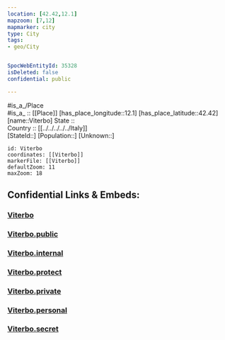 ```yaml
---
location: [42.42,12.1] 
mapzoom: [7,12] 
mapmarker: city 
type: City
tags:
- geo/City


SpocWebEntityId: 35328
isDeleted: false
confidential: public

---
```

#is_a_/Place  
#is_a_ :: [[Place]] 
[has_place_longitude::12.1] 
[has_place_latitude::42.42] 
[name::Viterbo] 
State ::  
Country :: [[../../../../../Italy]]  
[StateId::] 
[Population::] 
[Unknown::] 


```leaflet
id: Viterbo
coordinates: [[Viterbo]] 
markerFile: [[Viterbo]] 
defaultZoom: 11 
maxZoom: 18
```


## Confidential Links & Embeds: 

### [Viterbo](/_Standards/Earth/Continent/Europe/Europe~South/Italy/regions~Italy/Lazio/Viterbo.Province/City/Viterbo.md) 

### [Viterbo.public](/_public/Earth/Continent/Europe/Europe~South/Italy/regions~Italy/Lazio/Viterbo.Province/City/Viterbo.public.md) 

### [Viterbo.internal](/_internal/Earth/Continent/Europe/Europe~South/Italy/regions~Italy/Lazio/Viterbo.Province/City/Viterbo.internal.md) 

### [Viterbo.protect](/_protect/Earth/Continent/Europe/Europe~South/Italy/regions~Italy/Lazio/Viterbo.Province/City/Viterbo.protect.md) 

### [Viterbo.private](/_private/Earth/Continent/Europe/Europe~South/Italy/regions~Italy/Lazio/Viterbo.Province/City/Viterbo.private.md) 

### [Viterbo.personal](/_personal/Earth/Continent/Europe/Europe~South/Italy/regions~Italy/Lazio/Viterbo.Province/City/Viterbo.personal.md) 

### [Viterbo.secret](/_secret/Earth/Continent/Europe/Europe~South/Italy/regions~Italy/Lazio/Viterbo.Province/City/Viterbo.secret.md)

